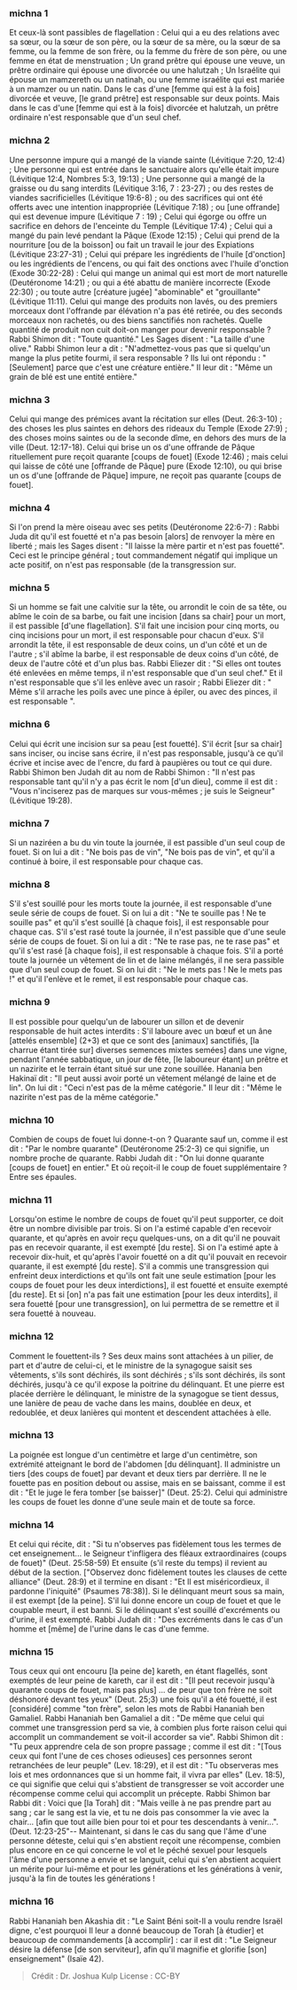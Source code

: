 
### michna 1
Et ceux-là sont passibles de flagellation : Celui qui a eu des relations avec sa sœur, ou la sœur de son père, ou la sœur de sa mère, ou la sœur de sa femme, ou la femme de son frère, ou la femme du frère de son père, ou une femme en état de menstruation ; Un grand prêtre qui épouse une veuve, un prêtre ordinaire qui épouse une divorcée ou une halutzah ; Un Israélite qui épouse un mamzereth ou un natinah, ou une femme israélite qui est mariée à un mamzer ou un natin. Dans le cas d'une [femme qui est à la fois] divorcée et veuve, [le grand prêtre] est responsable sur deux points. Mais dans le cas d'une [femme qui est à la fois] divorcée et halutzah, un prêtre ordinaire n'est responsable que d'un seul chef.

### michna 2
Une personne impure qui a mangé de la viande sainte (Lévitique 7:20, 12:4) ; Une personne qui est entrée dans le sanctuaire alors qu'elle était impure (Lévitique 12:4, Nombres 5:3, 19:13) ; Une personne qui a mangé de la graisse ou du sang interdits (Lévitique 3:16, 7 : 23-27) ; ou des restes de viandes sacrificielles (Lévitique 19:6-8) ; ou des sacrifices qui ont été offerts avec une intention inappropriée (Lévitique 7:18) ; ou [une offrande] qui est devenue impure (Lévitique 7 : 19) ; Celui qui égorge ou offre un sacrifice en dehors de l'enceinte du Temple (Lévitique 17:4) ; Celui qui a mangé du pain levé pendant la Pâque (Exode 12:15) ; Celui qui prend de la nourriture [ou de la boisson] ou fait un travail le jour des Expiations (Lévitique 23:27-31) ; Celui qui prépare les ingrédients de l'huile [d'onction] ou les ingrédients de l'encens, ou qui fait des onctions avec l'huile d'onction (Exode 30:22-28) : Celui qui mange un animal qui est mort de mort naturelle (Deutéronome 14:21) ; ou qui a été abattu de manière incorrecte (Exode 22:30) ; ou toute autre [créature jugée] "abominable" et "grouillante" (Lévitique 11:11). Celui qui mange des produits non lavés, ou des premiers morceaux dont l'offrande par élévation n'a pas été retirée, ou des seconds morceaux non rachetés, ou des biens sanctifiés non rachetés. Quelle quantité de produit non cuit doit-on manger pour devenir responsable ? Rabbi Shimon dit : "Toute quantité." Les Sages disent :  "La taille d'une olive." Rabbi Shimon leur a dit :  "N'admettez-vous pas que si quelqu'un mange la plus petite fourmi, il sera responsable ? Ils lui ont répondu : "[Seulement] parce que c'est une créature entière." Il leur dit :  "Même un grain de blé est une entité entière."

### michna 3
Celui qui mange des prémices avant la récitation sur elles (Deut. 26:3-10) ; des choses les plus saintes en dehors des rideaux du Temple (Exode 27:9) ; des choses moins saintes ou de la seconde dîme, en dehors des murs de la ville (Deut. 12:17-18). Celui qui brise un os d'une offrande de Pâque rituellement pure reçoit quarante [coups de fouet] (Exode 12:46) ; mais celui qui laisse de côté une [offrande de Pâque] pure (Exode 12:10), ou qui brise un os d'une [offrande de Pâque] impure, ne reçoit pas quarante [coups de fouet].

### michna 4
Si l'on prend la mère oiseau avec ses petits (Deutéronome 22:6-7) : Rabbi Juda dit qu'il est fouetté et n'a pas besoin [alors] de renvoyer la mère en liberté ; mais les Sages disent :  "Il laisse la mère partir et n'est pas fouetté". Ceci est le principe général ; tout commandement négatif qui implique un acte positif, on n'est pas responsable (de la transgression sur.

### michna 5
Si un homme se fait une calvitie sur la tête, ou arrondit le coin de sa tête, ou abîme le coin de sa barbe, ou fait une incision [dans sa chair] pour un mort, il est passible [d'une flagellation]. S'il fait une incision pour cinq morts, ou cinq incisions pour un mort, il est responsable pour chacun d'eux. S'il arrondit la tête, il est responsable de deux coins, un d'un côté et un de l'autre ; s'il abîme la barbe, il est responsable de deux coins d'un côté, de deux de l'autre côté et d'un plus bas. Rabbi Eliezer dit : "Si elles ont toutes été enlevées en même temps, il n'est responsable que d'un seul chef." Et il n'est responsable que s'il les enlève avec un rasoir ; Rabbi Eliezer dit : " Même s'il arrache les poils avec une pince à épiler, ou avec des pinces, il est responsable ".

### michna 6
Celui qui écrit une incision sur sa peau [est fouetté]. S'il écrit [sur sa chair] sans inciser, ou incise sans écrire, il n'est pas responsable, jusqu'à ce qu'il écrive et incise avec de l'encre, du fard à paupières ou tout ce qui dure. Rabbi Shimon ben Judah dit au nom de Rabbi Shimon : "Il n'est pas responsable tant qu'il n'y a pas écrit le nom [d'un dieu], comme il est dit : "Vous n'inciserez pas de marques sur vous-mêmes ; je suis le Seigneur" (Lévitique 19:28).

### michna 7
Si un naziréen a bu du vin toute la journée, il est passible d'un seul coup de fouet. Si on lui a dit : "Ne bois pas de vin", "Ne bois pas de vin", et qu'il a continué à boire, il est responsable pour chaque cas.

### michna 8
S'il s'est souillé pour les morts toute la journée, il est responsable d'une seule série de coups de fouet. Si on lui a dit : "Ne te souille pas ! Ne te souille pas" et qu'il s'est souillé [à chaque fois], il est responsable pour chaque cas. S'il s'est rasé toute la journée, il n'est passible que d'une seule série de coups de fouet. Si on lui a dit : "Ne te rase pas, ne te rase pas" et qu'il s'est rasé [à chaque fois], il est responsable à chaque fois. S'il a porté toute la journée un vêtement de lin et de laine mélangés, il ne sera passible que d'un seul coup de fouet. Si on lui dit : "Ne le mets pas !  Ne le mets pas !" et qu'il l'enlève et le remet, il est responsable pour chaque cas.

### michna 9
Il est possible pour quelqu'un de labourer un sillon et de devenir responsable de huit actes interdits : S'il laboure avec un bœuf et un âne [attelés ensemble] (2+3) et que ce sont des [animaux] sanctifiés, [la charrue étant tirée sur] diverses semences mixtes semées] dans une vigne, pendant l'année sabbatique, un jour de fête, [le laboureur étant] un prêtre et un nazirite et le terrain étant situé sur une zone souillée. Hanania ben Hakinaï dit : "Il peut aussi avoir porté un vêtement mélangé de laine et de lin". On lui dit : "Ceci n'est pas de la même catégorie." Il leur dit :  "Même le nazirite n'est pas de la même catégorie."

### michna 10
Combien de coups de fouet lui donne-t-on ? Quarante sauf un, comme il est dit : "Par le nombre quarante" (Deutéronome 25:2-3) ce qui signifie, un nombre proche de quarante. Rabbi Judah dit : "On lui donne quarante [coups de fouet] en entier." Et où reçoit-il le coup de fouet supplémentaire ? Entre ses épaules.

### michna 11
Lorsqu'on estime le nombre de coups de fouet qu'il peut supporter, ce doit être un nombre divisible par trois. Si on l'a estimé capable d'en recevoir quarante, et qu'après en avoir reçu quelques-uns, on a dit qu'il ne pouvait pas en recevoir quarante, il est exempté [du reste]. Si on l'a estimé apte à recevoir dix-huit, et qu'après l'avoir fouetté on a dit qu'il pouvait en recevoir quarante, il est exempté [du reste]. S'il a commis une transgression qui enfreint deux interdictions et qu'ils ont fait une seule estimation [pour les coups de fouet pour les deux interdictions], il est fouetté et ensuite exempté [du reste]. Et si [on] n'a pas fait une estimation [pour les deux interdits], il sera fouetté [pour une transgression], on lui permettra de se remettre et il sera fouetté à nouveau.

### michna 12
Comment le fouettent-ils ? Ses deux mains sont attachées à un pilier, de part et d'autre de celui-ci, et le ministre de la synagogue saisit ses vêtements, s'ils sont déchirés, ils sont déchirés ; s'ils sont déchirés, ils sont déchirés, jusqu'à ce qu'il expose la poitrine du délinquant. Et une pierre est placée derrière le délinquant, le ministre de la synagogue se tient dessus, une lanière de peau de vache dans les mains, doublée en deux, et redoublée, et deux lanières qui montent et descendent attachées à elle.

### michna 13
La poignée est longue d'un centimètre et large d'un centimètre, son extrémité atteignant le bord de l'abdomen [du délinquant]. Il administre un tiers [des coups de fouet] par devant et deux tiers par derrière. Il ne le fouette pas en position debout ou assise, mais en se baissant, comme il est dit : "Et le juge le fera tomber [se baisser]" (Deut. 25:2). Celui qui administre les coups de fouet les donne d'une seule main et de toute sa force.

### michna 14
Et celui qui récite, dit : "Si tu n'observes pas fidèlement tous les termes de cet enseignement... le Seigneur t'infligera des fléaux extraordinaires (coups de fouet)" (Deut. 25:58-59) Et ensuite (s'il reste du temps) il revient au début de la section. ["Observez donc fidèlement toutes les clauses de cette alliance" (Deut. 28:9) et il termine en disant : "Et Il est miséricordieux, il pardonne l'iniquité" (Psaumes 78:38)]. Si le délinquant meurt sous sa main, il est exempt [de la peine]. S'il lui donne encore un coup de fouet et que le coupable meurt, il est banni. Si le délinquant s'est souillé d'excréments ou d'urine, il est exempté. Rabbi Judah dit : "Des excréments dans le cas d'un homme et [même] de l'urine dans le cas d'une femme.

### michna 15
Tous ceux qui ont encouru [la peine de] kareth, en étant flagellés, sont exemptés de leur peine de kareth, car il est dit : "[Il peut recevoir jusqu'à quarante coups de fouet, mais pas plus] ... de peur que ton frère ne soit déshonoré devant tes yeux" (Deut. 25;3) une fois qu'il a été fouetté, il est [considéré] comme "ton frère", selon les mots de Rabbi Hananiah ben Gamaliel. Rabbi Hananiah ben Gamaliel a dit :  "De même que celui qui commet une transgression perd sa vie, à combien plus forte raison celui qui accomplit un commandement se voit-il accorder sa vie". Rabbi Shimon dit : "Tu peux apprendre cela de son propre passage ; comme il est dit : "[Tous ceux qui font l'une de ces choses odieuses] ces personnes seront retranchées de leur peuple" (Lev. 18:29), et il est dit : "Tu observeras mes lois et mes ordonnances que si un homme fait, il vivra par elles" (Lev. 18:5), ce qui signifie que celui qui s'abstient de transgresser se voit accorder une récompense comme celui qui accomplit un précepte. Rabbi Shimon bar Rabbi dit :  Voici que [la Torah] dit : "Mais veille à ne pas prendre part au sang ; car le sang est la vie, et tu ne dois pas consommer la vie avec la chair... [afin que tout aille bien pour toi et pour tes descendants à venir...". (Deut. 12:23-25"-- Maintenant, si dans le cas du sang que l'âme d'une personne déteste, celui qui s'en abstient reçoit une récompense, combien plus encore en ce qui concerne le vol et le péché sexuel pour lesquels l'âme d'une personne a envie et se languit, celui qui s'en abstient acquiert un mérite pour lui-même et pour les générations et les générations à venir, jusqu'à la fin de toutes les générations !

### michna 16
Rabbi Hananiah ben Akashia dit : "Le Saint Béni soit-Il a voulu rendre Israël digne, c'est pourquoi Il leur a donné beaucoup de Torah [à étudier] et beaucoup de commandements [à accomplir] : car il est dit : "Le Seigneur désire la défense [de son serviteur], afin qu'il magnifie et glorifie [son] enseignement" (Isaïe 42).

>Crédit : Dr. Joshua Kulp
>License : CC-BY